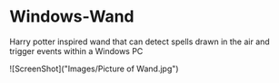 # Windows-Wand
Harry potter inspired wand that can detect spells drawn in the air and trigger events within a Windows PC

![ScreenShot]("Images/Picture of Wand.jpg")
